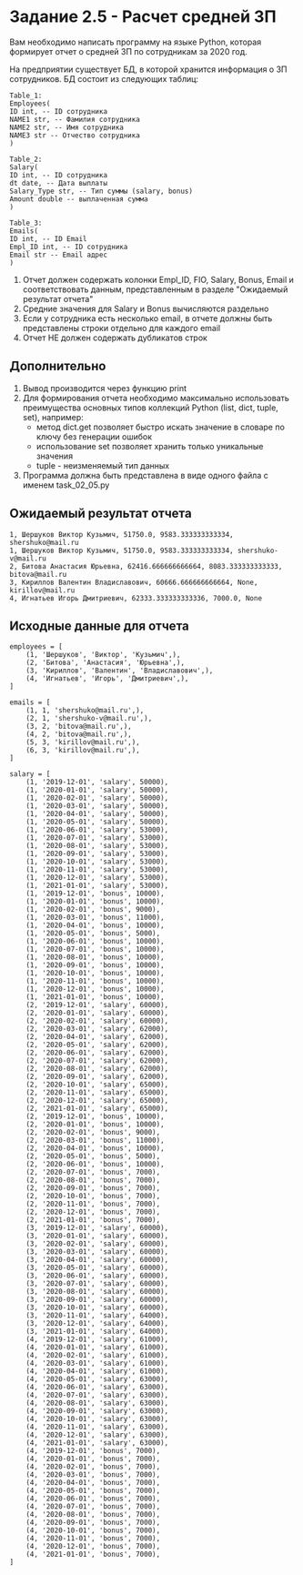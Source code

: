 # Задание 2.5 - Расчет средней ЗП
Вам необходимо написать программу на языке Python, которая формирует отчет о средней ЗП по сотрудникам за 2020 год.

На предприятии существует БД, в которой хранится информация о ЗП сотрудников. БД состоит из следующих таблиц:
```
Table_1: 
Employees(
ID int, -- ID сотрудника
NAME1 str, -- Фамилия сотрудника
NAME2 str, -- Имя сотрудника
NAME3 str -- Отчество сотрудника
)

Table_2: 
Salary(
ID int, -- ID сотрудника
dt date, -- Дата выплаты
Salary_Type str, -- Тип суммы (salary, bonus)
Amount double -- выплаченная сумма
)

Table_3: 
Emails(
ID int, -- ID Email
Empl_ID int, -- ID сотрудника
Email str -- Email адрес
)
```

1. Отчет должен содержать колонки Empl_ID, FIO, Salary, Bonus, Email и соответствовать данным, представленным в разделе "Ожидаемый результат отчета"    
2. Средние значения для Salary и Bonus вычисляются раздельно
3. Если у сотрудника есть несколько email, в отчете должны быть представлены строки отдельно для каждого email 
4. Отчет НЕ должен содержать дубликатов строк

## Дополнительно
1. Вывод производится через функцию print
2. Для формирования отчета необходимо максимально использовать преимущества основных типов коллекций Python (list, dict, tuple, set), 
   например:
   - метод dict.get позволяет быстро искать значение в словаре по ключу без генерации ошибок
   - использование set позволяет хранить только уникальные значения
   - tuple - неизменяемый тип данных  
3. Программа должна быть представлена в виде одного файла с именем task_02_05.py


## Ожидаемый результат отчета 
```
1, Шершуков Виктор Кузьмич, 51750.0, 9583.333333333334, shershuko@mail.ru
1, Шершуков Виктор Кузьмич, 51750.0, 9583.333333333334, shershuko-v@mail.ru
2, Битова Анастасия Юрьевна, 62416.666666666664, 8083.333333333333, bitova@mail.ru
3, Кириллов Валентин Владиславович, 60666.666666666664, None, kirillov@mail.ru
4, Игнатьев Игорь Дмитриевич, 62333.333333333336, 7000.0, None
```

## Исходные данные для отчета
```
employees = [
    (1, 'Шершуков', 'Виктор', 'Кузьмич',),
    (2, 'Битова', 'Анастасия', 'Юрьевна',),
    (3, 'Кириллов', 'Валентин', 'Владиславович',),
    (4, 'Игнатьев', 'Игорь', 'Дмитриевич',),
]

emails = [
    (1, 1, 'shershuko@mail.ru',),
    (2, 1, 'shershuko-v@mail.ru',),
    (3, 2, 'bitova@mail.ru',),
    (4, 2, 'bitova@mail.ru',),
    (5, 3, 'kirillov@mail.ru',),
    (6, 3, 'kirillov@mail.ru',),
]

salary = [
    (1, '2019-12-01', 'salary', 50000),
    (1, '2020-01-01', 'salary', 50000),
    (1, '2020-02-01', 'salary', 50000),
    (1, '2020-03-01', 'salary', 50000),
    (1, '2020-04-01', 'salary', 50000),
    (1, '2020-05-01', 'salary', 50000),
    (1, '2020-06-01', 'salary', 53000),
    (1, '2020-07-01', 'salary', 53000),
    (1, '2020-08-01', 'salary', 53000),
    (1, '2020-09-01', 'salary', 53000),
    (1, '2020-10-01', 'salary', 53000),
    (1, '2020-11-01', 'salary', 53000),
    (1, '2020-12-01', 'salary', 53000),
    (1, '2021-01-01', 'salary', 53000),
    (1, '2019-12-01', 'bonus', 10000),
    (1, '2020-01-01', 'bonus', 10000),
    (1, '2020-02-01', 'bonus', 9000),
    (1, '2020-03-01', 'bonus', 11000),
    (1, '2020-04-01', 'bonus', 10000),
    (1, '2020-05-01', 'bonus', 5000),
    (1, '2020-06-01', 'bonus', 10000),
    (1, '2020-07-01', 'bonus', 10000),
    (1, '2020-08-01', 'bonus', 10000),
    (1, '2020-09-01', 'bonus', 10000),
    (1, '2020-10-01', 'bonus', 10000),
    (1, '2020-11-01', 'bonus', 10000),
    (1, '2020-12-01', 'bonus', 10000),
    (1, '2021-01-01', 'bonus', 10000),
    (2, '2019-12-01', 'salary', 60000),
    (2, '2020-01-01', 'salary', 60000),
    (2, '2020-02-01', 'salary', 60000),
    (2, '2020-03-01', 'salary', 62000),
    (2, '2020-04-01', 'salary', 62000),
    (2, '2020-05-01', 'salary', 62000),
    (2, '2020-06-01', 'salary', 62000),
    (2, '2020-07-01', 'salary', 62000),
    (2, '2020-08-01', 'salary', 62000),
    (2, '2020-09-01', 'salary', 62000),
    (2, '2020-10-01', 'salary', 65000),
    (2, '2020-11-01', 'salary', 65000),
    (2, '2020-12-01', 'salary', 65000),
    (2, '2021-01-01', 'salary', 65000),
    (2, '2019-12-01', 'bonus', 10000),
    (2, '2020-01-01', 'bonus', 10000),
    (2, '2020-02-01', 'bonus', 9000),
    (2, '2020-03-01', 'bonus', 11000),
    (2, '2020-04-01', 'bonus', 10000),
    (2, '2020-05-01', 'bonus', 5000),
    (2, '2020-06-01', 'bonus', 10000),
    (2, '2020-07-01', 'bonus', 7000),
    (2, '2020-08-01', 'bonus', 7000),
    (2, '2020-09-01', 'bonus', 7000),
    (2, '2020-10-01', 'bonus', 7000),
    (2, '2020-11-01', 'bonus', 7000),
    (2, '2020-12-01', 'bonus', 7000),
    (2, '2021-01-01', 'bonus', 7000),
    (3, '2019-12-01', 'salary', 60000),
    (3, '2020-01-01', 'salary', 60000),
    (3, '2020-02-01', 'salary', 60000),
    (3, '2020-03-01', 'salary', 60000),
    (3, '2020-04-01', 'salary', 60000),
    (3, '2020-05-01', 'salary', 60000),
    (3, '2020-06-01', 'salary', 60000),
    (3, '2020-07-01', 'salary', 60000),
    (3, '2020-08-01', 'salary', 60000),
    (3, '2020-09-01', 'salary', 60000),
    (3, '2020-10-01', 'salary', 60000),
    (3, '2020-11-01', 'salary', 64000),
    (3, '2020-12-01', 'salary', 64000),
    (3, '2021-01-01', 'salary', 64000),
    (4, '2019-12-01', 'salary', 61000),
    (4, '2020-01-01', 'salary', 61000),
    (4, '2020-02-01', 'salary', 61000),
    (4, '2020-03-01', 'salary', 61000),
    (4, '2020-04-01', 'salary', 61000),
    (4, '2020-05-01', 'salary', 63000),
    (4, '2020-06-01', 'salary', 63000),
    (4, '2020-07-01', 'salary', 63000),
    (4, '2020-08-01', 'salary', 63000),
    (4, '2020-09-01', 'salary', 63000),
    (4, '2020-10-01', 'salary', 63000),
    (4, '2020-11-01', 'salary', 63000),
    (4, '2020-12-01', 'salary', 63000),
    (4, '2021-01-01', 'salary', 63000),
    (4, '2019-12-01', 'bonus', 7000),
    (4, '2020-01-01', 'bonus', 7000),
    (4, '2020-02-01', 'bonus', 7000),
    (4, '2020-03-01', 'bonus', 7000),
    (4, '2020-04-01', 'bonus', 7000),
    (4, '2020-05-01', 'bonus', 7000),
    (4, '2020-06-01', 'bonus', 7000),
    (4, '2020-07-01', 'bonus', 7000),
    (4, '2020-08-01', 'bonus', 7000),
    (4, '2020-09-01', 'bonus', 7000),
    (4, '2020-10-01', 'bonus', 7000),
    (4, '2020-11-01', 'bonus', 7000),
    (4, '2020-12-01', 'bonus', 7000),
    (4, '2021-01-01', 'bonus', 7000),
]
```
